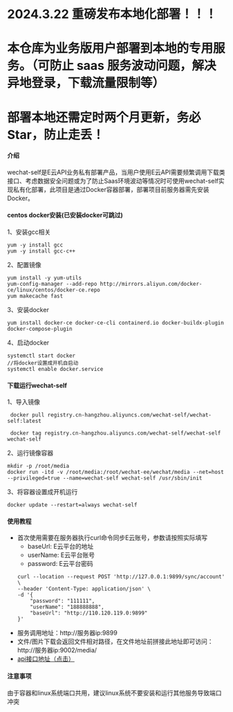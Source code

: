 # 2024.3.22 重磅发布本地化部署！！！
# 本仓库为业务版用户部署到本地的专用服务。（可防止 saas 服务波动问题，解决异地登录，下载流量限制等）
# 部署本地还需定时两个月更新，务必 Star，防止走丢！


#### 介绍
wechat-self是E云API业务私有部署产品，当用户使用E云API需要频繁调用下载类接口、考虑数据安全问题或为了防止Saas环境波动等情况时可使用wechat-self实现私有化部署，此项目是通过Docker容器部署，部署项目前服务器需先安装Docker。


#### centos docker安装(已安装docker可跳过)  


1、安装gcc相关
```
yum -y install gcc
yum -y install gcc-c++
```
2、配置镜像

```
yum install -y yum-utils
yum-config-manager --add-repo http://mirrors.aliyun.com/docker-ce/linux/centos/docker-ce.repo
yum makecache fast
```
3、安装docker

```
yum install docker-ce docker-ce-cli containerd.io docker-buildx-plugin docker-compose-plugin
```
4、启动docker

```
systemctl start docker
//将docker设置成开机自启动
systemctl enable docker.service
```
#### 下载运行wechat-self

1、导入镜像

```
 docker pull registry.cn-hangzhou.aliyuncs.com/wechat-self/wechat-self:latest
 
 docker tag registry.cn-hangzhou.aliyuncs.com/wechat-self/wechat-self wechat-self
```
2、运行镜像容器

```
mkdir -p /root/media
docker run -itd -v /root/media:/root/wechat-ee/wechat/media --net=host --privileged=true --name=wechat-self wechat-self /usr/sbin/init
```
3、将容器设置成开机运行

```
docker update --restart=always wechat-self
```
#### 使用教程
- 首次使用需要在服务器执行curl命令同步E云账号，参数请按照实际填写
  - baseUrl: E云平台的地址
  - userName: E云平台账号
  - password: E云平台密码 
  ```shell
  curl --location --request POST 'http://127.0.0.1:9899/sync/account' \
  --header 'Content-Type: application/json' \
  -d '{
      "password": "111111",
      "userName": "188888888",
      "baseUrl": "http://110.120.119.0:9899"
  }'
  ```
- 服务调用地址：http://服务器ip:9899
- 文件/图片下载会返回文件相对路径，在文件地址前拼接此地址即可访问：http://服务器ip:9002/media/
- [api接口地址（点击）](https://www.wkteam.cn/api-wen-dang2/)

#### 注意事项

由于容器和linux系统端口共用，建议linux系统不要安装和运行其他服务导致端口冲突
